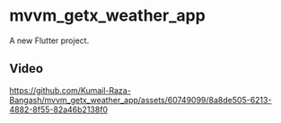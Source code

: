 # mvvm_getx_weather_app

A new Flutter project.

## Video

https://github.com/Kumail-Raza-Bangash/mvvm_getx_weather_app/assets/60749099/8a8de505-6213-4882-8f55-82a46b2138f0


